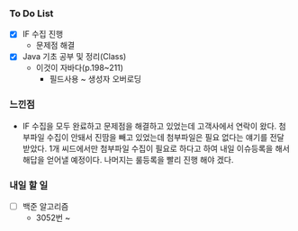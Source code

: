 ### To Do List

- [x] IF 수집 진행
  - 문제점 해결
- [x] Java 기초 공부 및 정리(Class)
  - 이것이 자바다(p.198~211)
    - 필드사용 ~ 생성자 오버로딩




### 느낀점

- IF 수집을 모두 완료하고 문제점을 해결하고 있었는데 고객사에서 연락이 왔다. 첨부파일 수집이 안돼서 진땀을 빼고 있었는데 첨부파일은 필요 없다는 얘기를 전달 받았다. 1개 씨드에서만 첨부파일 수집이 필요로 하다고 하여 내일 이슈등록을 해서 해답을 얻어낼 예정이다. 나머지는 룰등록을 빨리 진행 해야 겠다.




### 내일 할 일

- [ ] 백준 알고리즘
  - 3052번 ~